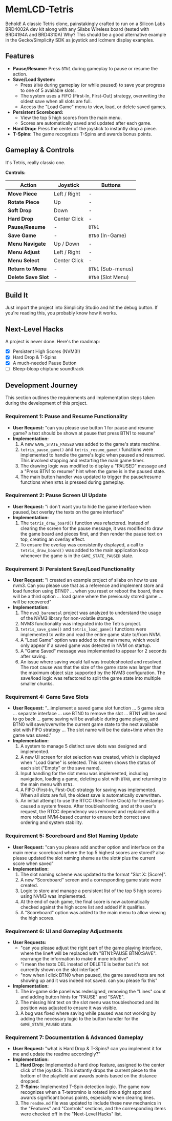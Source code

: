 # MemLCD-Tetris

Behold! A classic Tetris clone, painstakingly crafted to run on a Silicon Labs BRD4002A dev kit along with any Silabs Wireless board (tested with BRD4194A and BRD4310A) Why? This should be a good alternative example in the Gecko/Simplicity SDK as joystick and lcdmem display examples.

## Features

*   **Pause/Resume:** Press `BTN1` during gameplay to pause or resume the action.
*   **Save/Load System:**
    *   Press `BTN0` during gameplay (or while paused) to save your progress to one of 5 available slots.
    *   The system uses a FIFO (First-In, First-Out) strategy, overwriting the oldest save when all slots are full.
    *   Access the "Load Game" menu to view, load, or delete saved games.
*   **Persistent Scoreboard:**
    *   View the top 5 high scores from the main menu.
    *   Scores are automatically saved and updated after each game.
*   **Hard Drop:** Press the center of the joystick to instantly drop a piece.
*   **T-Spins:** The game recognizes T-Spins and awards bonus points.

## Gameplay & Controls

It's Tetris, really classic one.

**Controls:**

| Action                   | Joystick     | Buttons              |
| -------------------------- | ------------ | -------------------- |
| **Move Piece**           | Left / Right | -                    |
| **Rotate Piece**         | Up           | -                    |
| **Soft Drop**            | Down         | -                    |
| **Hard Drop**            | Center Click | -                    |
| **Pause/Resume**         | -            | `BTN1`               |
| **Save Game**            | -            | `BTN0` (In-Game)     |
| **Menu Navigate**        | Up / Down    | -                    |
| **Menu Adjust**          | Left / Right | -                    |
| **Menu Select**          | Center Click | -                    |
| **Return to Menu**       | -            | `BTN1` (Sub-menus)   |
| **Delete Save Slot**     | -            | `BTN0` (Slot Menu)   |

## Build It

Just import the project into Simplicity Studio and hit the debug button. If you're reading this, you probably know how it works.

## Next-Level Hacks

A project is never done. Here's the roadmap:

- [x] Persistent High Scores (NVM3!)
- [x] Hard Drop & T-Spins
- [x] A much-needed Pause Button
- [ ] Bleep-bloop chiptune soundtrack

## Development Journey

This section outlines the requirements and implementation steps taken during the development of this project.

### Requirement 1: Pause and Resume Functionality

*   **User Request:** "can you please use button 1 for pause and resume game? a text should be shown at pause that press BTN1 to resume"
*   **Implementation:**
    1.  A new `GAME_STATE_PAUSED` was added to the game's state machine.
    2.  `tetris_pause_game()` and `tetris_resume_game()` functions were implemented to handle the game's logic when paused and resumed. This involved stopping and restarting the main game timer.
    3.  The drawing logic was modified to display a "PAUSED" message and a "Press BTN1 to resume" hint when the game is in the paused state.
    4.  The main button handler was updated to trigger the pause/resume functions when `BTN1` is pressed during gameplay.

### Requirement 2: Pause Screen UI Update

*   **User Request:** "i don't want you to hide the game interface when paused, but overlay the texts on the game interface"
*   **Implementation:**
    1.  The `tetris_draw_board()` function was refactored. Instead of clearing the screen for the pause message, it was modified to draw the game board and pieces first, and then render the pause text on top, creating an overlay effect.
    2.  To ensure the overlay was consistently displayed, a call to `tetris_draw_board()` was added to the main application loop whenever the game is in the `GAME_STATE_PAUSED` state.

### Requirement 3: Persistent Save/Load Functionality

*   **User Request:** "i created an example project of silabs on how to use nvm3. Can you please use that as a reference and implement store and load function using BTN0? ... when you reset or reboot the board, there will be a third option ... load game where the previously stored game ... will be recovered"
*   **Implementation:**
    1.  The `nvm3_baremetal` project was analyzed to understand the usage of the NVM3 library for non-volatile storage.
    2.  NVM3 functionality was integrated into the Tetris project.
    3.  `tetris_save_game()` and `tetris_load_game()` functions were implemented to write and read the entire game state to/from NVM.
    4.  A "Load Game" option was added to the main menu, which would only appear if a saved game was detected in NVM on startup.
    5.  A "Game Saved" message was implemented to appear for 2 seconds after saving.
    6.  An issue where saving would fail was troubleshooted and resolved. The root cause was that the size of the game state was larger than the maximum object size supported by the NVM3 configuration. The save/load logic was refactored to split the game state into multiple smaller chunks.

### Requirement 4: Game Save Slots

*   **User Request:** "...implement a saved game slot function ... 5 game slots ... separate interface ... use BTN0 to remove the slot ... BTN1 will be used to go back ... game saving will be available during game playing, and BTN0 will save/overwrite the current game state to the next available slot with FIFO strategy ... The slot name will be the date+time when the game was saved."
*   **Implementation:**
    1.  A system to manage 5 distinct save slots was designed and implemented.
    2.  A new UI screen for slot selection was created, which is displayed when "Load Game" is selected. This screen shows the status of each slot ("Empty" or the save name).
    3.  Input handling for the slot menu was implemented, including navigation, loading a game, deleting a slot with `BTN0`, and returning to the main menu with `BTN1`.
    4.  A FIFO (First-In, First-Out) strategy for saving was implemented. When all slots are full, the oldest save is automatically overwritten.
    5.  An initial attempt to use the RTCC (Real-Time Clock) for timestamps caused a system freeze. After troubleshooting, and at the user's request, the RTCC dependency was removed and replaced with a more robust NVM-based counter to ensure both correct save ordering and system stability.

### Requirement 5: Scoreboard and Slot Naming Update

*   **User Request:** "can you please add another option and interface on the main menu: scoreboard where the top 5 highest scores are stored? also please updated the slot naming sheme as the slot# plus the current score when saved"
*   **Implementation:**
    1.  The slot naming scheme was updated to the format "Slot X: [Score]".
    2.  A new "Scoreboard" screen and a corresponding game state were created.
    3.  Logic to store and manage a persistent list of the top 5 high scores using NVM3 was implemented.
    4.  At the end of each game, the final score is now automatically checked against the high score list and added if it qualifies.
    5.  A "Scoreboard" option was added to the main menu to allow viewing the high scores.

### Requirement 6: UI and Gameplay Adjustments

*   **User Requests:**
    *   "can you please adjust the right part of the game playing interface, where the line# will be replaced with "BTN1:PAUSE BTN0:SAVE". rearrange the information to make it more intuitive"
    *   "i mean the texts DEL insetad of DELETE is better but it's not currently shown on the slot interface"
    *   "now when i click BTN0 when paused, the game saved texts are not showing up and it was indeed not saved. can you please fix this"
*   **Implementation:**
    1.  The in-game side panel was redesigned, removing the "Lines" count and adding button hints for "PAUSE" and "SAVE".
    2.  The missing hint text on the slot menu was troubleshooted and its position was adjusted to ensure it was visible.
    3.  A bug was fixed where saving while paused was not working by adding the necessary logic to the button handler for the `GAME_STATE_PAUSED` state.

### Requirement 7: Documentation & Advanced Gameplay

*   **User Request:** "what is Hard Drop & T-Spins? can you implement it for me and update the readme accordingly?"
*   **Implementation:**
    1.  **Hard Drop:** Implemented a hard drop feature, assigned to the center click of the joystick. This instantly drops the current piece to the bottom of the playfield and awards points based on the distance dropped.
    2.  **T-Spins:** Implemented T-Spin detection logic. The game now recognizes when a T-tetromino is rotated into a tight spot and awards significant bonus points, especially when clearing lines.
    3.  The `readme.md` file was updated to include these new mechanics in the "Features" and "Controls" sections, and the corresponding items were checked off in the "Next-Level Hacks" list.